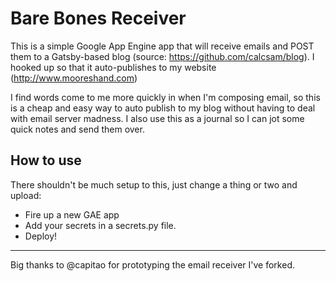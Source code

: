 # Bare Bones Receiver

This is a simple Google App Engine app that will receive emails and POST them to a Gatsby-based blog (source: https://github.com/calcsam/blog). I hooked up so that it auto-publishes to my website (http://www.mooreshand.com)

I find words come to me more quickly in when I'm composing email, so this is a cheap and easy way to auto publish to my blog without having to deal with email server madness. I also use this as a journal so I can jot some quick notes and send them over.

## How to use

There shouldn't be much setup to this, just change a thing or two and upload:
- Fire up a new GAE app
- Add your secrets in a secrets.py file.
- Deploy!

---

Big thanks to @capitao for prototyping the email receiver I've forked.